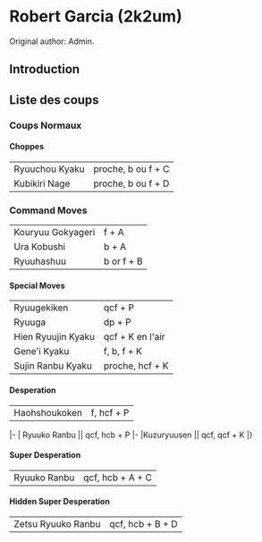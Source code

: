 # Robert Garcia (2k2um)

Original author: Admin.

## Introduction

## Liste des coups

### Coups Normaux

#### Choppes

|                |                    |
|----------------|--------------------|
| Ryuuchou Kyaku | proche, b ou f + C |
| Kubikiri Nage  | proche, b ou f + D |

### Command Moves

|                   |            |
|-------------------|------------|
| Kouryuu Gokyageri | f + A      |
| Ura Kobushi       | b + A      |
| Ryuuhashuu        | b or f + B |

#### Special Moves

|                    |                  |
|--------------------|------------------|
| Ryuugekiken        | qcf + P          |
| Ryuuga             | dp + P           |
| Hien Ryuujin Kyaku | qcf + K en l'air |
| Gene'i Kyaku       | f, b, f + K      |
| Sujin Ranbu Kyaku  | proche, hcf + K  |

#### Desperation

|               |            |
|---------------|------------|
| Haohshoukoken | f, hcf + P |

\|- \| Ryuuko Ranbu \|\| qcf, hcb + P \|- \|Kuzuryuusen \|\| qcf, qcf +
K \|}

#### Super Desperation

|              |                  |
|--------------|------------------|
| Ryuuko Ranbu | qcf, hcb + A + C |

#### Hidden Super Desperation

|                    |                  |
|--------------------|------------------|
| Zetsu Ryuuko Ranbu | qcf, hcb + B + D |
